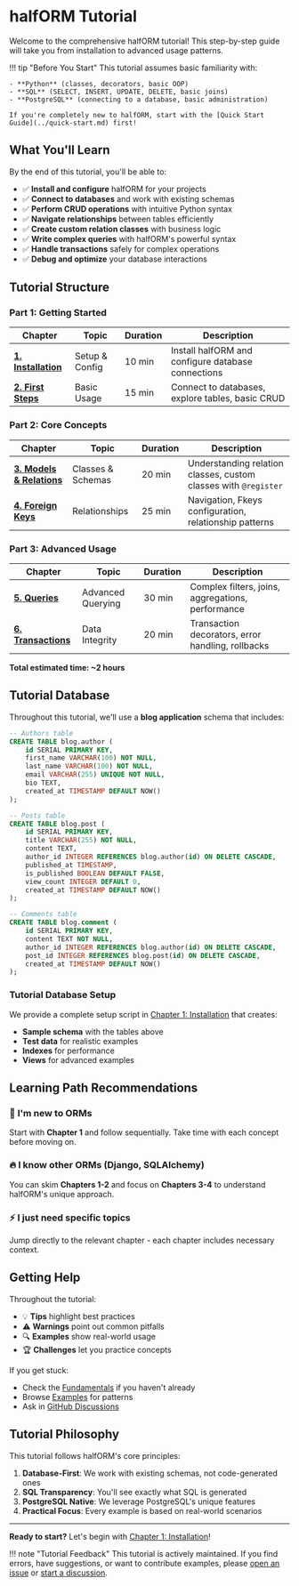# halfORM Tutorial

Welcome to the comprehensive halfORM tutorial! This step-by-step guide will take you from installation to advanced usage patterns.

!!! tip "Before You Start"
    This tutorial assumes basic familiarity with:
    
    - **Python** (classes, decorators, basic OOP)
    - **SQL** (SELECT, INSERT, UPDATE, DELETE, basic joins)
    - **PostgreSQL** (connecting to a database, basic administration)
    
    If you're completely new to halfORM, start with the [Quick Start Guide](../quick-start.md) first!

## What You'll Learn

By the end of this tutorial, you'll be able to:

- ✅ **Install and configure** halfORM for your projects
- ✅ **Connect to databases** and work with existing schemas
- ✅ **Perform CRUD operations** with intuitive Python syntax
- ✅ **Navigate relationships** between tables efficiently
- ✅ **Create custom relation classes** with business logic
- ✅ **Write complex queries** with halfORM's powerful syntax
- ✅ **Handle transactions** safely for complex operations
- ✅ **Debug and optimize** your database interactions

## Tutorial Structure

### Part 1: Getting Started
| Chapter | Topic | Duration | Description |
|---------|-------|----------|-------------|
| **[1. Installation](installation.md)** | Setup & Config | 10 min | Install halfORM and configure database connections |
| **[2. First Steps](first-steps.md)** | Basic Usage | 15 min | Connect to databases, explore tables, basic CRUD |

### Part 2: Core Concepts  
| Chapter | Topic | Duration | Description |
|---------|-------|----------|-------------|
| **[3. Models & Relations](models-relations.md)** | Classes & Schemas | 20 min | Understanding relation classes, custom classes with `@register` |
| **[4. Foreign Keys](foreign-keys.md)** | Relationships | 25 min | Navigation, Fkeys configuration, relationship patterns |

### Part 3: Advanced Usage
| Chapter | Topic | Duration | Description |
|---------|-------|----------|-------------|
| **[5. Queries](queries.md)** | Advanced Querying | 30 min | Complex filters, joins, aggregations, performance |
| **[6. Transactions](transactions.md)** | Data Integrity | 20 min | Transaction decorators, error handling, rollbacks |

**Total estimated time: ~2 hours**

## Tutorial Database

Throughout this tutorial, we'll use a **blog application** schema that includes:

```sql
-- Authors table
CREATE TABLE blog.author (
    id SERIAL PRIMARY KEY,
    first_name VARCHAR(100) NOT NULL,
    last_name VARCHAR(100) NOT NULL,
    email VARCHAR(255) UNIQUE NOT NULL,
    bio TEXT,
    created_at TIMESTAMP DEFAULT NOW()
);

-- Posts table  
CREATE TABLE blog.post (
    id SERIAL PRIMARY KEY,
    title VARCHAR(255) NOT NULL,
    content TEXT,
    author_id INTEGER REFERENCES blog.author(id) ON DELETE CASCADE,
    published_at TIMESTAMP,
    is_published BOOLEAN DEFAULT FALSE,
    view_count INTEGER DEFAULT 0,
    created_at TIMESTAMP DEFAULT NOW()
);

-- Comments table
CREATE TABLE blog.comment (
    id SERIAL PRIMARY KEY,
    content TEXT NOT NULL,
    author_id INTEGER REFERENCES blog.author(id) ON DELETE CASCADE,
    post_id INTEGER REFERENCES blog.post(id) ON DELETE CASCADE,
    created_at TIMESTAMP DEFAULT NOW()
);
```

### Tutorial Database Setup

We provide a complete setup script in [Chapter 1: Installation](installation.md#tutorial-database-setup) that creates:

- **Sample schema** with the tables above
- **Test data** for realistic examples
- **Indexes** for performance
- **Views** for advanced examples

## Learning Path Recommendations

### 🚀 **I'm new to ORMs**
Start with **Chapter 1** and follow sequentially. Take time with each concept before moving on.

### 🔥 **I know other ORMs (Django, SQLAlchemy)**  
You can skim **Chapters 1-2** and focus on **Chapters 3-4** to understand halfORM's unique approach.

### ⚡ **I just need specific topics**
Jump directly to the relevant chapter - each chapter includes necessary context.

## Getting Help

Throughout the tutorial:

- 💡 **Tips** highlight best practices
- ⚠️ **Warnings** point out common pitfalls  
- 🔍 **Examples** show real-world usage
- 🏆 **Challenges** let you practice concepts

If you get stuck:

- Check the [Fundamentals](../fundamentals.md#faq) if you haven't already
- Browse [Examples](../examples/index.md) for patterns
- Ask in [GitHub Discussions](https://github.com/collorg/halfORM/discussions)

## Tutorial Philosophy

This tutorial follows halfORM's core principles:

1. **Database-First**: We work with existing schemas, not code-generated ones
2. **SQL Transparency**: You'll see exactly what SQL is generated
3. **PostgreSQL Native**: We leverage PostgreSQL's unique features
4. **Practical Focus**: Every example is based on real-world scenarios

---

**Ready to start?** Let's begin with [Chapter 1: Installation](installation.md)!

!!! note "Tutorial Feedback"
    This tutorial is actively maintained. If you find errors, have suggestions, or want to contribute examples, please [open an issue](https://github.com/collorg/halfORM/issues) or [start a discussion](https://github.com/collorg/halfORM/discussions).